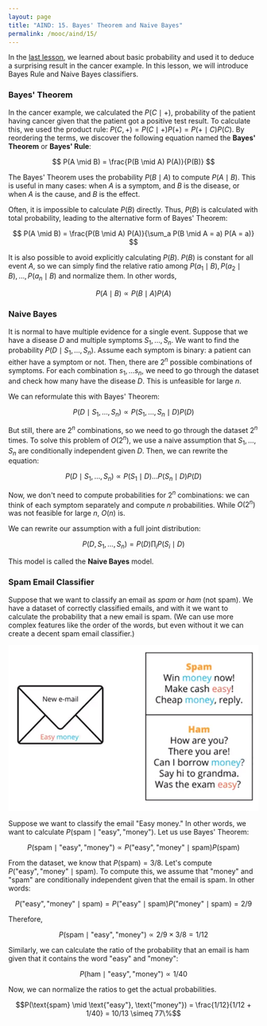 ```yaml
---
layout: page
title: "AIND: 15. Bayes' Theorem and Naive Bayes"
permalink: /mooc/aind/15/
---
```


In the [last lesson](/mooc/aind/14), we learned about basic probability and used it to deduce a surprising result in the cancer example. In this lesson, we will introduce Bayes Rule and Naive Bayes classifiers.

### Bayes' Theorem

In the cancer example, we calculated the $P(C \mid +)$, probability of the patient having cancer given that the patient got a positive test result. To calculate this, we used the product rule: $P(C, +) = P(C \mid +) P(+) = P(+ \mid C) P(C)$. By reordering the terms, we discover the following equation named the **Bayes' Theorem** or **Bayes' Rule**:

$$ P(A \mid B) = \frac{P(B \mid A) P(A)}{P(B)} $$

The Bayes' Theorem uses the probability $P(B \mid A)$ to compute $P(A \mid B)$. This is  useful in many cases: when $A$ is a symptom, and $B$ is the disease, or when $A$ is the cause, and $B$ is the effect.

Often, it is impossible to calculate $P(B)$ directly. Thus, $P(B)$ is calculated with total probability, leading to the alternative form of Bayes' Theorem:

$$ P(A \mid B) = \frac{P(B \mid A) P(A)}{\sum_a P(B \mid A = a) P(A = a)} $$

It is also possible to avoid explicitly calculating $P(B)$. $P(B)$ is constant for all event $A$, so we can simply find the relative ratio among $P(a_1 \mid B), P(a_2 \mid B), \ldots, P(a_n \mid B)$ and normalize them. In other words,

$$P(A \mid B) \propto P(B \mid A) P(A)$$

### Naive Bayes

It is normal to have multiple evidence for a single event. Suppose that we have a disease $D$ and multiple symptoms $S_1, \ldots, S_n$.  We want to find the probability $P(D \mid S_1, \ldots, S_n)$. Assume each symptom is binary: a patient can either have a symptom or not. Then, there are $2^n$ possible combinations of symptoms. For each combination $s_1, \ldots s_n$, we need to go through the dataset and check how many have the disease $D$.  This is unfeasible for large $n$.

We can reformulate this with Bayes' Theorem:

$$ P(D \mid S_1, \ldots, S_n) \propto P(S_1, \ldots, S_n \mid D) P(D)$$

But still, there are $2^n$ combinations, so we need to go through the dataset $2^n$ times. To solve this problem of $O(2^n)$, we use a naive assumption that $S_1, \ldots, S_n$ are conditionally independent given $D$. Then, we can rewrite the equation:

$$ P(D \mid S_1, \ldots, S_n) \propto P(S_1 \mid D) \ldots P(S_n \mid D) P(D) $$

Now, we don't need to compute probabilities for $2^n$ combinations: we can think of each symptom separately and compute $n$ probabilities. While $O(2^n)$ was not feasible for large $n$, $O(n)$ is.

We can rewrite our assumption with a full joint distribution:

$$ P(D, S_1, \ldots, S_n) = P(D) \prod_i P(S_i \mid D)$$

This model is called the **Naive Bayes** model.

### Spam Email Classifier

Suppose that we want to classify an email as *spam* or *ham* (not spam). We have a dataset of correctly classified emails, and with it we want to calculate the probability that a new email is spam. (We can use more complex features like the order of the words, but even without it we can create a decent spam email classifier.)

![Data of Spam and Ham emails](/assets/mooc/aind/15/spam_ham.png)

Suppose we want to classify the email "Easy money." In other words, we want to calculate $P(\text{spam} \mid \text{"easy"}, \text{"money"})$. Let us use Bayes' Theorem:

$$ P(\text{spam} \mid \text{"easy"}, \text{"money"}) \propto P(\text{"easy"}, \text{"money"} \mid \text{spam}) P(\text{spam}) $$

From the dataset, we know that $P(\text{spam}) = 3/8$. Let's compute $P(\text{"easy"}, \text{"money"} \mid \text{spam})$. To compute this, we assume that "money" and "spam" are conditionally independent given that the email is spam. In other words:

$$P(\text{"easy"}, \text{"money"} \mid \text{spam}) = P(\text{"easy"} \mid \text{spam}) P(\text{"money"} \mid \text{spam}) = 2 / 9$$

Therefore,

$$ P(\text{spam} \mid \text{"easy"}, \text{"money"}) \propto 2/9 \times 3/8 = 1/12$$

Similarly, we can calculate the ratio of the probability that an email is ham given that it contains the word "easy" and "money":

$$P(\text{ham} \mid \text{"easy"}, \text{"money"}) \propto 1/40$$ 

Now, we can normalize the ratios to get the actual probabilities.

$$P(\text{spam} \mid \text{"easy"}, \text{"money"}) = \frac{1/12}{1/12 + 1/40} = 10/13 \simeq 77\%$$

